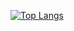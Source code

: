 [![Top Langs](https://github-readme-stats.vercel.app/api/top-langs/?username=cnspangler&langs_count=12)](https://github.com/anuraghazra/github-readme-stats)

